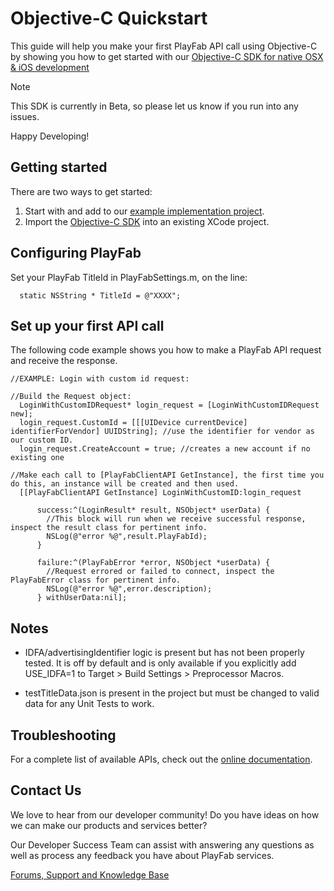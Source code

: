 # Objective-C Quickstart

This guide will help you make your first PlayFab API call using Objective-C by showing you how to get started with our [Objective-C SDK for native OSX & iOS development](https://github.com/PlayFab/Objective_C_SDK)

> [!Note]
> This SDK is currently in Beta, so please let us know if you run into any issues.

Happy Developing!

## Getting started

There are two ways to get started:

  1. Start with and add to our [example implementation project](https://github.com/PlayFab/Objective_C_SDK/tree/master/ExampleProject).
  2. Import the [Objective-C SDK](https://github.com/PlayFab/Objective_C_SDK/tree/master/PlayFabSDK) into an existing XCode project.

## Configuring PlayFab

Set your PlayFab TitleId in PlayFabSettings.m, on the line:

```objc
  static NSString * TitleId = @"XXXX";
```

## Set up your first API call

The following code example shows you how to make a PlayFab API request and receive the response.

```objc
//EXAMPLE: Login with custom id request:

//Build the Request object:
  LoginWithCustomIDRequest* login_request = [LoginWithCustomIDRequest new];
  login_request.CustomId = [[[UIDevice currentDevice] identifierForVendor] UUIDString]; //use the identifier for vendor as our custom ID.
  login_request.CreateAccount = true; //creates a new account if no existing one
    
//Make each call to [PlayFabClientAPI GetInstance], the first time you do this, an instance will be created and then used.
  [[PlayFabClientAPI GetInstance] LoginWithCustomID:login_request
      
      success:^(LoginResult* result, NSObject* userData) {
        //This block will run when we receive successful response, inspect the result class for pertinent info.
        NSLog(@"error %@",result.PlayFabId);
      }

      failure:^(PlayFabError *error, NSObject *userData) {
        //Request errored or failed to connect, inspect the PlayFabError class for pertinent info.
        NSLog(@"error %@",error.description);
      } withUserData:nil];
```

## Notes

- IDFA/advertisingIdentifier logic is present but has not been properly tested. It is off by default and is only available if you explicitly add USE_IDFA=1 to Target > Build Settings > Preprocessor Macros.

- testTitleData.json is present in the project but must be changed to valid data for any Unit Tests to work.

## Troubleshooting

For a complete list of available APIs, check out the [online documentation](http://api.playfab.com/Documentation/).

## Contact Us

We love to hear from our developer community!
Do you have ideas on how we can make our products and services better?

Our Developer Success Team can assist with answering any questions as well as process any feedback you have about PlayFab services.

[Forums, Support and Knowledge Base](https://community.playfab.com/index.html)